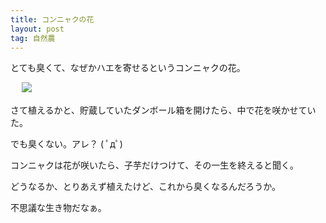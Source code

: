 ```yaml
---
title: コンニャクの花
layout: post
tag: 自然農
---
```

とても臭くて、なぜかハエを寄せるというコンニャクの花。

　
![](https://c1.staticflickr.com/1/257/18115625938_12d4e4925e.jpg)

さて植えるかと、貯蔵していたダンボール箱を開けたら、中で花を咲かせていた。

でも臭くない。アレ？ ( ﾟдﾟ)

コンニャクは花が咲いたら、子芋だけつけて、その一生を終えると聞く。

どうなるか、とりあえず植えたけど、これから臭くなるんだろうか。

不思議な生き物だなぁ。
